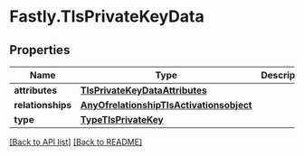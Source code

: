 # Fastly.TlsPrivateKeyData

## Properties

Name | Type | Description | Notes
------------ | ------------- | ------------- | -------------
**attributes** | [**TlsPrivateKeyDataAttributes**](TlsPrivateKeyDataAttributes.md) |  | [optional] 
**relationships** | [**AnyOfrelationshipTlsActivationsobject**](AnyOfrelationshipTlsActivationsobject.md) |  | [optional] 
**type** | [**TypeTlsPrivateKey**](TypeTlsPrivateKey.md) |  | [optional] 



[[Back to API list]](../../README.md#endpoints) [[Back to README]](../../README.md)
